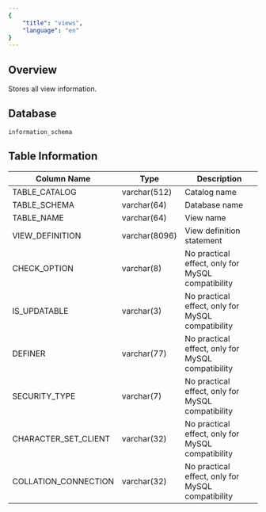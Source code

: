 ```yaml
---
{
    "title": "views",
    "language": "en"
}
---
```


## Overview

Stores all view information.

## Database


`information_schema`


## Table Information

| Column Name          | Type          | Description                                       |
| -------------------- | ------------- | ------------------------------------------------- |
| TABLE_CATALOG        | varchar(512)  | Catalog name                                      |
| TABLE_SCHEMA         | varchar(64)   | Database name                                     |
| TABLE_NAME           | varchar(64)   | View name                                         |
| VIEW_DEFINITION      | varchar(8096) | View definition statement                         |
| CHECK_OPTION         | varchar(8)    | No practical effect, only for MySQL compatibility |
| IS_UPDATABLE         | varchar(3)    | No practical effect, only for MySQL compatibility |
| DEFINER              | varchar(77)   | No practical effect, only for MySQL compatibility |
| SECURITY_TYPE        | varchar(7)    | No practical effect, only for MySQL compatibility |
| CHARACTER_SET_CLIENT | varchar(32)   | No practical effect, only for MySQL compatibility |
| COLLATION_CONNECTION | varchar(32)   | No practical effect, only for MySQL compatibility |